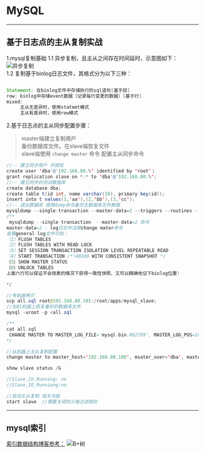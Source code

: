 # MySQL
----


## 基于日志点的主从复制实战 ##

1.mysql复制基础
1.1 异步复制，且主从之间存在时间延时，示意图如下：
![异步复制](https://i.imgur.com/6gZtMpd.jpg)  
1.2 复制基于binlog日志文件，其格式分为以下三种：
``` java

Statement: 在binlog文件中存储执行的sql语句[基于段]
row: binlog中存储event数据（记录每行变更的数据）[基于行]
mixed:
	 主从无差异时，使用statemt模式
	 主从有差异时，使用row模式

```

2.基于日志点的主从同步配置步骤：
>master端建立复制用户  
>备份数据库文件。在slave端恢复文件  
>slave端使用 `change master` 命令 配置主从同步命令  

``` java
//-- 建立同步用户 并授权
create user 'dba'@'192.168.80.%' identified by 'root'；
grant replication slave on *.* to 'dba'@'192.168.80.%';
//-- 建立同步的测试数据库
create database dba;
create table t(id int, name varchar(10), primary key(id));
insert into t values(1,'aa'),(2,'bb'),(3,'cc');
//-- 退出数据库 使用dump命令备份主数据库文件数据
mysqldump --single-transaction --master-data=2 --triggers --routines --all-databases -uroot -p  > all.sql
/**
 mysqldump --single-transaction  --master-data=2 命令
master-data=2 : log日志中注释change mater命令
查看general-log文件可知：
（1）FLUSH TABLES
（2）FLUSH TABLES WITH READ LOCK
（3）SET SESSION TRANSACTION ISOLATION LEVEL REPEATABLE READ
（4）START TRANSACTION /*!40100 WITH CONSISTENT SNAPSHOT */
（5）SHOW MASTER STATUS
（6）UNLOCK TABLES
上面六行可以保证不会锁表的情况下获得一致性快照、又可以精确地记下binlog位置!

*/

//考机器拷贝
scp all.sql root@192.168.80.101:/root/apps/mysql_slave;
//在81机器上恢复备份的数据库文件
mysql -uroot -p <all.sql

/**
cat all.sql
 CHANGE MASTER TO MASTER_LOG_FILE='mysql-bin.002799', MASTER_LOG_POS=1687;
*/

//从机器上主从复制配置
change master to master_host='192.168.80.100', msater_user='dba', master_password='123456', msater_log_file='mysql-bin.002799', master_log_pos='1687';

show slave status /G

//Slave_IO_Running: no
//Slave_IO_Runniong:no

//启动主从复制 相关功能
start slave  //需要关闭防火墙过滤规则
```

----

## mysql索引 ##

[索引数据结构博客参考：](https://blog.csdn.net/jacke121/article/details/78268602)
![B+树](https://i.imgur.com/ccOkrZL.jpg)









